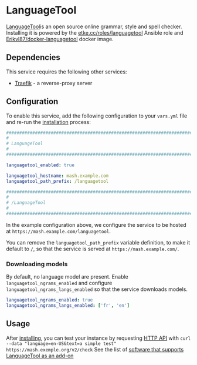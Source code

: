 # LanguageTool

[LanguageTool](https://languagetool.org/)is an open source online grammar, style and spell checker. Installing it is powered by the [etke.cc/roles/languagetool](https://gitlab.com/etke.cc/roles/languagetool) Ansible role and [Erikvl87/docker-languagetool](https://github.com/Erikvl87/docker-languagetool) docker image.

## Dependencies

This service requires the following other services:

- [Traefik](traefik.md) - a reverse-proxy server 


## Configuration

To enable this service, add the following configuration to your `vars.yml` file and re-run the [installation](../installing.md) process:

```yaml
########################################################################
#                                                                      #
# LanguageTool                                                         #
#                                                                      #
########################################################################

languagetool_enabled: true

languagetool_hostname: mash.example.com
languagetool_path_prefix: /languagetool

########################################################################
#                                                                      #
# /LanguageTool                                                        #
#                                                                      #
########################################################################
```
In the example configuration above, we configure the service to be hosted at `https://mash.example.com/languagetool`.

You can remove the `languagetool_path_prefix` variable definition, to make it default to `/`, so that the service is served at `https://mash.example.com/`.

### Downloading models
By default, no language model are present. Enable ``languagetool_ngrams_enabled`` and configure ``languagetool_ngrams_langs_enabled`` so that the service downloads models.
```yaml
languagetool_ngrams_enabled: true
languagetool_ngrams_langs_enabled: ['fr', 'en']
```

## Usage

After [installing](../installing.md), you can test your instance by requesting [HTTP API](https://dev.languagetool.org/public-http-api) with ``curl --data "language=en-US&text=a simple test" https://mash.exemple.org/v2/check``
See the list of [software that supports LanguageTool as an add-on](https://dev.languagetool.org/software-that-supports-languagetool-as-a-plug-in-or-add-on)
